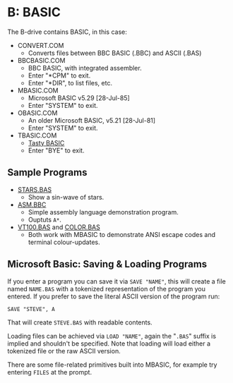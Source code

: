 # B: BASIC

The B-drive contains BASIC, in this case:

* CONVERT.COM
  * Converts files between BBC BASIC (.BBC) and ASCII (.BAS)
* BBCBASIC.COM
  * BBC BASIC, with integrated assembler.
  * Enter "*CPM" to exit.
  * Enter "*DIR", to list files, etc.
* MBASIC.COM
  * Microsoft BASIC v5.29 [28-Jul-85]
  * Enter "SYSTEM" to exit.
* OBASIC.COM
  * An older Microsoft BASIC, v5.21 [28-Jul-81]
  * Enter "SYSTEM" to exit.
* TBASIC.COM
  * [Tasty BASIC](https://github.com/dimitrit/tastybasic)
  * Enter "BYE" to exit.



## Sample Programs

* [STARS.BAS](STARS.BAS)
  * Show a sin-wave of stars.
* [ASM.BBC](ASM.BBC)
  * Simple assembly language demonstration program.
  * Ouptuts `A*`.
* [VT100.BAS](VT100.BAS) and [COLOR.BAS](COLOR.BAS)
  * Both work with MBASIC to demonstrate ANSI escape codes and terminal colour-updates.



## Microsoft Basic: Saving & Loading Programs

If you enter a program you can save it via `SAVE "NAME"`, this will create a file named `NAME.BAS` with a tokenized representation of the program you entered.  If you prefer to save the literal ASCII version of the program run:

```
SAVE "STEVE", A
```

That will create `STEVE.BAS` with readable contents.

Loading files can be achieved via `LOAD "NAME"`, again the "`.BAS`" suffix is implied and shouldn't be specified.  Note that loading will load either a tokenized file or the raw ASCII version.

There are some file-related primitives built into MBASIC, for example try entering `FILES` at the prompt.
